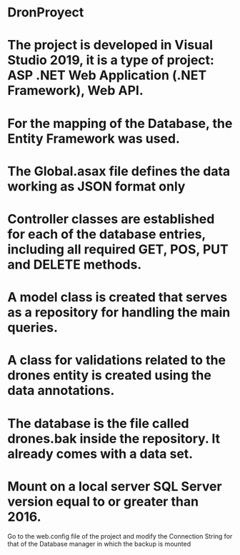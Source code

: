 # DronProyect
# The project is developed in Visual Studio 2019, it is a type of project: ASP .NET Web Application (.NET Framework), Web API.
# For the mapping of the Database, the Entity Framework was used.
# The Global.asax file defines the data working as JSON format only
# Controller classes are established for each of the database entries, including all required GET, POS, PUT and DELETE methods.
# A model class is created that serves as a repository for handling the main queries.
# A class for validations related to the drones entity is created using the data annotations.
# The database is the file called drones.bak inside the repository. It already comes with a data set.
# Mount on a local server SQL Server version equal to or greater than 2016.
 Go to the web.config file of the project and modify the Connection String for that of the Database manager in which the backup is mounted
